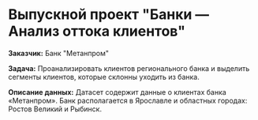# Выпускной проект "Банки — Анализ оттока клиентов"

**Заказчик:** Банк "Метанпром"  

**Задача:** Проанализировать клиентов регионального банка и выделить сегменты клиентов, которые склонны уходить из банка.  

**Описание данных:**  Датасет содержит данные о клиентах банка «Метанпром». Банк располагается в Ярославле и областных городах: Ростов Великий и Рыбинск. 
